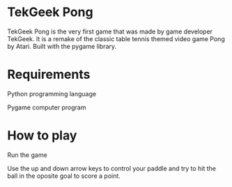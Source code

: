 # TekGeek Pong
TekGeek Pong is the very first game that was made by game developer TekGeek. 
It is a remake of the classic table tennis themed video game Pong by Atari.
Built with the pygame library.

# Requirements
Python programming language

Pygame computer program

# How to play
Run the game

Use the up and down arrow keys to control your paddle and try to hit the ball in the oposite goal to score a point.
